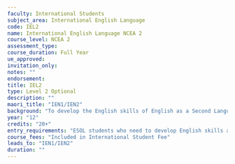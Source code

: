 ```yaml
---
faculty: International Students
subject_area: International English Language
code: IEL2
name: International English Language NCEA 2
course_level: NCEA 2
assessment_type: 
course_duration: Full Year
ue_approved: 
invitation_only: 
notes: ""
endorsement: 
title: IEL2
type: Level 2 Optional
description: ""
maori_title: "IEN1/IEN2"
background: "To develop the English skills of English as a Second Language students with emphasis on straightforward reading and writing. English Language (EL) standards."
year: "12"
credits: "20+"
entry_requirements: "ESOL students who need to develop English skills and HOF/TIC approval."
course_fees: "Included in International Student Fee"
leads_to: "IEN1/IEN2"
duration: ""
---
```

